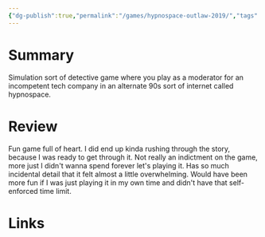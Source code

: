 ```yaml
---
{"dg-publish":true,"permalink":"/games/hypnospace-outlaw-2019/","tags":["LP"],"created":"2024-02-10","updated":"2024-02-14"}
---
```



# Summary

Simulation sort of detective game where you play as a moderator for an incompetent tech company in an alternate 90s sort of internet called hypnospace.

# Review

Fun game full of heart. I did end up kinda rushing through the story, because I was ready to get through it. Not really an indictment on the game, more just I didn't wanna spend forever let's playing it. Has so much incidental detail that it felt almost a little overwhelming. Would have been more fun if I was just playing it in my own time and didn't have that self-enforced time limit.

# Links
